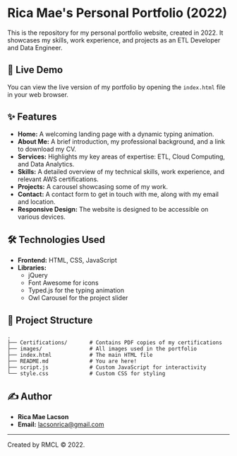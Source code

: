 # Rica Mae's Personal Portfolio (2022)

This is the repository for my personal portfolio website, created in 2022. It showcases my skills, work experience, and projects as an ETL Developer and Data Engineer.

## 🚀 Live Demo

You can view the live version of my portfolio by opening the `index.html` file in your web browser.

## ✨ Features

*   **Home:** A welcoming landing page with a dynamic typing animation.
*   **About Me:** A brief introduction, my professional background, and a link to download my CV.
*   **Services:** Highlights my key areas of expertise: ETL, Cloud Computing, and Data Analytics.
*   **Skills:** A detailed overview of my technical skills, work experience, and relevant AWS certifications.
*   **Projects:** A carousel showcasing some of my work.
*   **Contact:** A contact form to get in touch with me, along with my email and location.
*   **Responsive Design:** The website is designed to be accessible on various devices.

## 🛠️ Technologies Used

*   **Frontend:** HTML, CSS, JavaScript
*   **Libraries:**
    *   jQuery
    *   Font Awesome for icons
    *   Typed.js for the typing animation
    *   Owl Carousel for the project slider

## 📂 Project Structure

```
.
├── Certifications/       # Contains PDF copies of my certifications
├── images/               # All images used in the portfolio
├── index.html            # The main HTML file
├── README.md             # You are here!
├── script.js             # Custom JavaScript for interactivity
└── style.css             # Custom CSS for styling
```

## ✍️ Author

*   **Rica Mae Lacson**
*   **Email:** lacsonrica@gmail.com

---
Created by RMCL © 2022.
